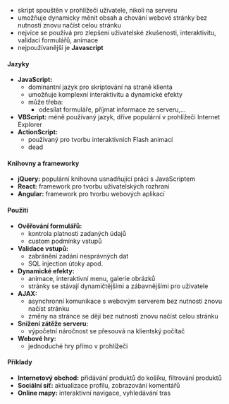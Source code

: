 - skript spouštěn v prohlížeči uživatele, nikoli na serveru
- umožňuje dynamicky měnit obsah a chování webové stránky bez nutnosti znovu načíst celou stránku
- nejvíce se používá pro zlepšení uživatelské zkušenosti, interaktivitu, validaci formulářů, animace
- nejpoužívanější je **Javascript**
#### Jazyky
- **JavaScript:** 
	- dominantní jazyk pro skriptování na straně klienta
	- umožňuje komplexní interaktivitu a dynamické efekty
	- může třeba: 
		- odesílat formuláře, příjmat informace ze serveru,...
- **VBScript:** méně používaný jazyk, dříve populární v prohlížeči Internet Explorer
- **ActionScript:** 
	- používaný pro tvorbu interaktivních Flash animací
	- dead
#### Knihovny a frameworky
- **jQuery:** populární knihovna usnadňující práci s JavaScriptem
- **React:** framework pro tvorbu uživatelských rozhraní
- **Angular:** framework pro tvorbu webových aplikací
#### Použití
- **Ověřování formulářů:** 
	- kontrola platnosti zadaných údajů
	- custom podmínky vstupů
- **Validace vstupů:** 
	- zabránění zadání nesprávných dat
	- SQL injection útoky apod.
- **Dynamické efekty:** 
	- animace, interaktivní menu, galerie obrázků
	- stránky se stávají dynamičtějšími a zábavnějšími pro uživatele
- **AJAX:** 
	- asynchronní komunikace s webovým serverem bez nutnosti znovu načíst stránku
	- změny na stránce se dějí bez nutnosti znovu načíst celou stránku
- **Snížení zátěže serveru:** 
	- výpočetní náročnost se přesouvá na klientský počítač
- **Webové hry:** 
	- jednoduché hry přímo v prohlížeči
#### Příklady
- **Internetový obchod:** přidávání produktů do košíku, filtrování produktů
- **Sociální síť:** aktualizace profilu, zobrazování komentářů
- **Online mapy:** interaktivní navigace, vyhledávání tras
